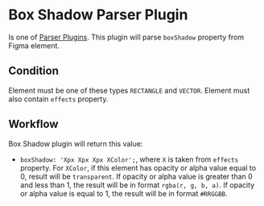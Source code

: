 # Box Shadow Parser Plugin

Is one of [Parser Plugins](../). This plugin will parse `boxShadow` property from Figma element.

## Condition

Element must be one of these types `RECTANGLE` and `VECTOR`. Element must also contain `effects` property.

## Workflow

Box Shadow plugin will return this value:

- `boxShadow: 'Xpx Xpx Xpx XColor';`, where `X` is taken from `effects` property. For `XColor`, if this element has opacity or alpha value equal to 0, result will be `transparent`. If opacity or alpha value is greater than 0 and less than 1, the result will be in format `rgba(r, g, b, a)`. If opacity or alpha value is equal to 1, the result will be in format `#RRGGBB`.

